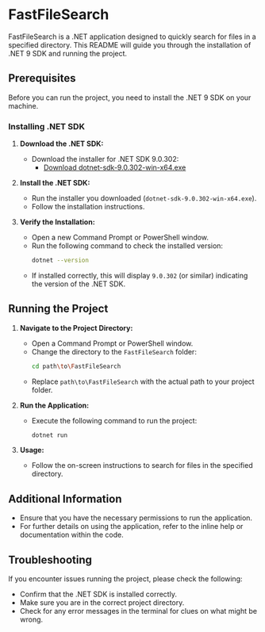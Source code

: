 # FastFileSearch

FastFileSearch is a .NET application designed to quickly search for files in a specified directory. This README will guide you through the installation of .NET 9 SDK and running the project.

## Prerequisites

Before you can run the project, you need to install the .NET 9 SDK on your machine.

### Installing .NET SDK

1. **Download the .NET SDK:**
   - Download the installer for .NET SDK 9.0.302:
     - [Download dotnet-sdk-9.0.302-win-x64.exe](https://dotnet.microsoft.com/download/dotnet/9.0.302)

2. **Install the .NET SDK:**
   - Run the installer you downloaded (`dotnet-sdk-9.0.302-win-x64.exe`).
   - Follow the installation instructions.

3. **Verify the Installation:**
   - Open a new Command Prompt or PowerShell window.
   - Run the following command to check the installed version:
     ```bash
     dotnet --version
     ```
   - If installed correctly, this will display `9.0.302` (or similar) indicating the version of the .NET SDK.

## Running the Project

1. **Navigate to the Project Directory:**
   - Open a Command Prompt or PowerShell window.
   - Change the directory to the `FastFileSearch` folder:
     ```bash
     cd path\to\FastFileSearch
     ```
   - Replace `path\to\FastFileSearch` with the actual path to your project folder.

2. **Run the Application:**
   - Execute the following command to run the project:
     ```bash
     dotnet run
     ```

3. **Usage:**
   - Follow the on-screen instructions to search for files in the specified directory.

## Additional Information

- Ensure that you have the necessary permissions to run the application.
- For further details on using the application, refer to the inline help or documentation within the code.

## Troubleshooting

If you encounter issues running the project, please check the following:

- Confirm that the .NET SDK is installed correctly.
- Make sure you are in the correct project directory.
- Check for any error messages in the terminal for clues on what might be wrong.
